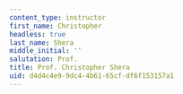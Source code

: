 ```yaml
---
content_type: instructor
first_name: Christopher
headless: true
last_name: Shera
middle_initial: ''
salutation: Prof.
title: Prof. Christopher Shera
uid: d4d4c4e9-9dc4-4b61-65cf-df6f153157a1
---
```

